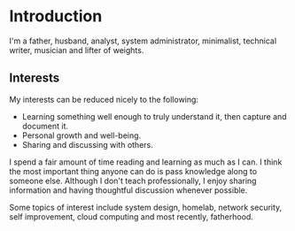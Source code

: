 # Introduction

I'm a father, husband, analyst, system administrator, minimalist, technical writer, musician and lifter of weights.

## Interests

My interests can be reduced nicely to the following:

* Learning something well enough to truly understand it, then capture and document it.
* Personal growth and well-being.
* Sharing and discussing with others.

I spend a fair amount of time reading and learning as much as I can. I think the most important thing anyone can do is pass knowledge along to someone else. Although I don't teach professionally, I enjoy sharing information and having thoughtful discussion whenever possible.

Some topics of interest include system design, homelab, network security, self improvement, cloud computing and most recently, fatherhood.
